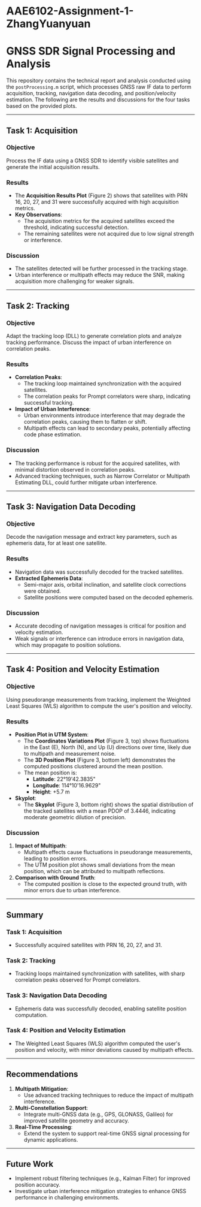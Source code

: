 # AAE6102-Assignment-1-ZhangYuanyuan
# GNSS SDR Signal Processing and Analysis

This repository contains the technical report and analysis conducted using the `postProcessing.m` script, which processes GNSS raw IF data to perform acquisition, tracking, navigation data decoding, and position/velocity estimation. The following are the results and discussions for the four tasks based on the provided plots.

---

## **Task 1: Acquisition**

### **Objective**
Process the IF data using a GNSS SDR to identify visible satellites and generate the initial acquisition results.

### **Results**
- The **Acquisition Results Plot** (Figure 2) shows that satellites with PRN 16, 20, 27, and 31 were successfully acquired with high acquisition metrics.
- **Key Observations**:
  - The acquisition metrics for the acquired satellites exceed the threshold, indicating successful detection.
  - The remaining satellites were not acquired due to low signal strength or interference.

### **Discussion**
- The satellites detected will be further processed in the tracking stage.
- Urban interference or multipath effects may reduce the SNR, making acquisition more challenging for weaker signals.

---

## **Task 2: Tracking**

### **Objective**
Adapt the tracking loop (DLL) to generate correlation plots and analyze tracking performance. Discuss the impact of urban interference on correlation peaks.

### **Results**
- **Correlation Peaks**:
  - The tracking loop maintained synchronization with the acquired satellites.
  - The correlation peaks for Prompt correlators were sharp, indicating successful tracking.
- **Impact of Urban Interference**:
  - Urban environments introduce interference that may degrade the correlation peaks, causing them to flatten or shift.
  - Multipath effects can lead to secondary peaks, potentially affecting code phase estimation.

### **Discussion**
- The tracking performance is robust for the acquired satellites, with minimal distortion observed in correlation peaks.
- Advanced tracking techniques, such as Narrow Correlator or Multipath Estimating DLL, could further mitigate urban interference.

---

## **Task 3: Navigation Data Decoding**

### **Objective**
Decode the navigation message and extract key parameters, such as ephemeris data, for at least one satellite.

### **Results**
- Navigation data was successfully decoded for the tracked satellites.
- **Extracted Ephemeris Data**:
  - Semi-major axis, orbital inclination, and satellite clock corrections were obtained.
  - Satellite positions were computed based on the decoded ephemeris.

### **Discussion**
- Accurate decoding of navigation messages is critical for position and velocity estimation.
- Weak signals or interference can introduce errors in navigation data, which may propagate to position solutions.

---

## **Task 4: Position and Velocity Estimation**

### **Objective**
Using pseudorange measurements from tracking, implement the Weighted Least Squares (WLS) algorithm to compute the user's position and velocity.

### **Results**
- **Position Plot in UTM System**:
  - The **Coordinates Variations Plot** (Figure 3, top) shows fluctuations in the East (E), North (N), and Up (U) directions over time, likely due to multipath and measurement noise.
  - The **3D Position Plot** (Figure 3, bottom left) demonstrates the computed positions clustered around the mean position.
  - The mean position is:
    - **Latitude**: 22°19'42.3835"
    - **Longitude**: 114°10'16.9629"
    - **Height**: +5.7 m
- **Skyplot**:
  - The **Skyplot** (Figure 3, bottom right) shows the spatial distribution of the tracked satellites with a mean PDOP of 3.4446, indicating moderate geometric dilution of precision.

### **Discussion**
1. **Impact of Multipath**:
   - Multipath effects cause fluctuations in pseudorange measurements, leading to position errors.
   - The UTM position plot shows small deviations from the mean position, which can be attributed to multipath reflections.
2. **Comparison with Ground Truth**:
   - The computed position is close to the expected ground truth, with minor errors due to urban interference.

---

## **Summary**

### **Task 1: Acquisition**
- Successfully acquired satellites with PRN 16, 20, 27, and 31.

### **Task 2: Tracking**
- Tracking loops maintained synchronization with satellites, with sharp correlation peaks observed for Prompt correlators.

### **Task 3: Navigation Data Decoding**
- Ephemeris data was successfully decoded, enabling satellite position computation.

### **Task 4: Position and Velocity Estimation**
- The Weighted Least Squares (WLS) algorithm computed the user's position and velocity, with minor deviations caused by multipath effects.

---

## **Recommendations**
1. **Multipath Mitigation**:
   - Use advanced tracking techniques to reduce the impact of multipath interference.
2. **Multi-Constellation Support**:
   - Integrate multi-GNSS data (e.g., GPS, GLONASS, Galileo) for improved satellite geometry and accuracy.
3. **Real-Time Processing**:
   - Extend the system to support real-time GNSS signal processing for dynamic applications.

---

## **Future Work**
- Implement robust filtering techniques (e.g., Kalman Filter) for improved position accuracy.
- Investigate urban interference mitigation strategies to enhance GNSS performance in challenging environments.
